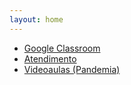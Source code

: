 ```yaml
---
layout: home
---
```


- [Google Classroom](https://classroom.google.com/c/NDg5Njc2MTc5NTc4?cjc=bu6tnkp)
- [Atendimento](https://danielsaad.com/contato)
- [Videoaulas (Pandemia)](https://www.youtube.com/watch?v=2zL-UEzH6LI&list=PLmByXagFhf0M1PwD_8Pms2IRViys79t7E&ab_channel=DanielSaad)
